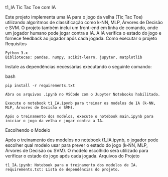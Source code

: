 t1_IA
Tic Tac Toe com IA

Este projeto implementa uma IA para o jogo da velha (Tic Tac Toe) utilizando algoritmos de classificação como k-NN, MLP, Árvores de Decisão e SVM. O projeto também inclui um front-end em linha de comando, onde um jogador humano pode jogar contra a IA. A IA verifica o estado do jogo e fornece feedback ao jogador após cada jogada.
Como executar o projeto
Requisitos

    Python 3.x
    Bibliotecas: pandas, numpy, scikit-learn, jupyter, matplotlib


Instale as dependências necessárias executando o seguinte comando:

bash

    pip install -r requirements.txt

    Abra os arquivos .ipynb no VSCode com o Jupyter Notebooks habilitado.

    Execute o notebook t1_IA.ipynb para treinar os modelos de IA (k-NN, MLP, Árvores de Decisão e SVM).

    Após o treinamento dos modelos, execute o notebook main.ipynb para iniciar o jogo da velha e jogar contra a IA.

Escolhendo o Modelo

Após o treinamento dos modelos no notebook t1_IA.ipynb, o jogador pode escolher qual modelo usar para prever o estado do jogo (k-NN, MLP, Árvores de Decisão ou SVM). O modelo escolhido será utilizado para verificar o estado do jogo após cada jogada.
Arquivos do Projeto

    t1_IA.ipynb: Notebook para o treinamento dos modelos de IA.
    requirements.txt: Lista de dependências do projeto.